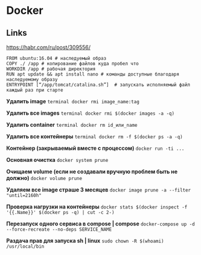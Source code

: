 
# Docker

## Links
https://habr.com/ru/post/309556/  

```docker
FROM ubuntu:16.04 # наследуемый образ  
COPY ./ /app # копирование файлов куда пробел что  
WORKDIR /app # рабочая директория  
RUN apt update && apt install nano # команды доступные благодаря наследуемому образу  
ENTRYPOINT [“/app/tomcat/catalina.sh”]  # запускать исполняемый файл каждый раз при старте
```

**Удалить image**
`terminal
docker rmi image_name:tag`

**Удалить все images**
`terminal
docker rmi $(docker images -a -q)`

**Удалить container**
`terminal
docker rm id_или_name`

**Удалить все контейнеры**
`terminal
docker rm -f $(docker ps -a -q)`

**Контейнер (закрываемый вместе с процессом)**
`docker run -ti ...`


**Основная очистка**
`docker system prune`

**Очищаем volume (если не создавали вручную проблем быть не должно)**
`docker volume prune`

**Удаляем все image страше 3 месяцeв**
`docker image prune -a --filter "until=2160h"`

**Проверка нагрузки на контейнеры**
`docker stats $(docker inspect -f '{{.Name}}' $(docker ps -q) | cut -c 2-)`

**Перезапуск одного сервиса в compose | compose**
`docker-compose up -d --force-recreate --no-deps SERVICE_NAME`

**Раздача прав для запуска sh | linux**
`sudo chown -R $(whoami) /usr/local/bin`

<!--stackedit_data:
eyJoaXN0b3J5IjpbMTQyMTgwNjA0XX0=
-->